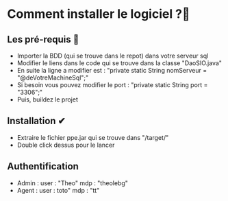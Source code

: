 # Comment installer le logiciel ?👾
## Les pré-requis 👀
- Importer la BDD (qui se trouve dans le repot) dans votre serveur sql
- Modifier le liens dans le code qui se trouve dans la classe "DaoSIO.java"
- En suite la ligne a modifier est : "private static String nomServeur = "@deVotreMachineSql";"
- Si besoin vous pouvez modifier le port : "private static String port = "3306";"
- Puis, buildez le projet

## Installation ✔
- Extraire le fichier ppe.jar qui se trouve dans "/target/"
- Double click dessus pour le lancer

## Authentification 
- Admin : user : "Theo" mdp : "theolebg"
- Agent : user : toto" mdp : "tt"
